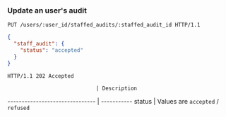 ### Update an user's audit

```http
PUT /users/:user_id/staffed_audits/:staffed_audit_id HTTP/1.1
```

```json
{
  "staff_audit": {
    "status": "accepted"
  }
}
```

```http
HTTP/1.1 202 Accepted
```

                                | Description
------------------------------- | -----------
status                          | Values are `accepted` / `refused`

